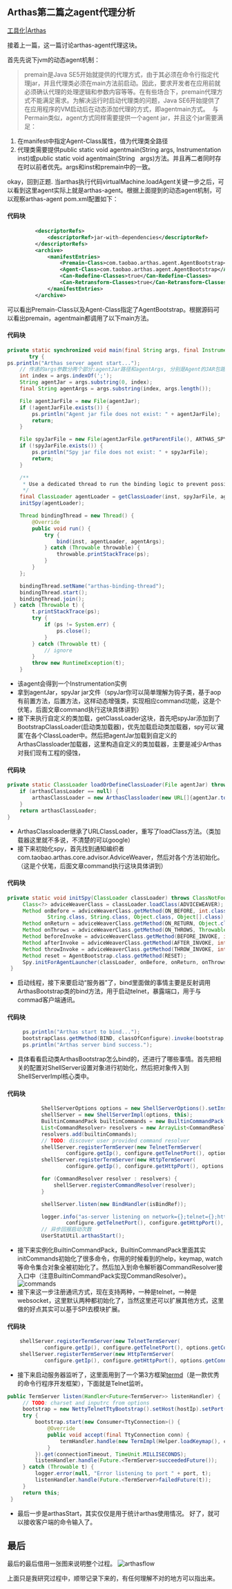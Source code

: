 ##  Arthas第二篇之agent代理分析

[工具化|Arthas](https://github.com/edagarli/JAVAZeroToOne/blob/master/docs/tools/arthas/arthas-second.md)

接着上一篇，这一篇讨论arthas-agent代理这块。

首先先说下jvm的动态agent机制：
> premain是Java SE5开始就提供的代理方式，由于其必须在命令行指定代理jar，并且代理类必须在main方法前启动。因此，要求开发者在应用前就必须确认代理的处理逻辑和参数内容等等。在有些场合下，premain代理方式不能满足需求。为解决运行时启动代理类的问题，Java SE6开始提供了在应用程序的VM启动后在动态添加代理的方式，即agentmain方式。 
 与Permain类似，agent方式同样需要提供一个agent jar，并且这个jar需要满足：
  1. 在manifest中指定Agent-Class属性，值为代理类全路径
  2. 代理类需要提供public static void agentmain(String args, Instrumentation inst)或public static void agentmain(String   args)方法。并且再二者同时存在时以前者优先。args和inst和premain中的一致。

okay，回到正题. 当arthas执行代码virtualMachine.loadAgent关键一步之后，可以看到这里agent实际上就是arthas-agent。根据上面提到的动态agent机制，可以观察arthas-agent  pom.xml配置如下：

#### 代码块
``` xml
         <descriptorRefs>
             <descriptorRef>jar-with-dependencies</descriptorRef>
         </descriptorRefs>
         <archive>
             <manifestEntries>
                 <Premain-Class>com.taobao.arthas.agent.AgentBootstrap</Premain-Class>
                 <Agent-Class>com.taobao.arthas.agent.AgentBootstrap</Agent-Class>
                 <Can-Redefine-Classes>true</Can-Redefine-Classes>
                 <Can-Retransform-Classes>true</Can-Retransform-Classes>
             </manifestEntries>
         </archive>
```
可以看出Premain-Class以及Agent-Class指定了AgentBootstrap。根据源码可以看出premain，agentmain都调用了以下main方法。
#### 代码块
``` java
private static synchronized void main(final String args, final Instrumentation inst) {
       try {
ps.println("Arthas server agent start...");
    // 传递的args参数分两个部分:agentJar路径和agentArgs, 分别是Agent的JAR包路径和期望传递到服务端的参数
    int index = args.indexOf(';');
    String agentJar = args.substring(0, index);
    final String agentArgs = args.substring(index, args.length());

    File agentJarFile = new File(agentJar);
    if (!agentJarFile.exists()) {
        ps.println("Agent jar file does not exist: " + agentJarFile);
        return;
    }

    File spyJarFile = new File(agentJarFile.getParentFile(), ARTHAS_SPY_JAR);
    if (!spyJarFile.exists()) {
        ps.println("Spy jar file does not exist: " + spyJarFile);
        return;
    }

    /**
     * Use a dedicated thread to run the binding logic to prevent possible memory leak. #195
     */
    final ClassLoader agentLoader = getClassLoader(inst, spyJarFile, agentJarFile);
    initSpy(agentLoader);

    Thread bindingThread = new Thread() {
        @Override
        public void run() {
            try {
                bind(inst, agentLoader, agentArgs);
            } catch (Throwable throwable) {
                throwable.printStackTrace(ps);
            }
        }
    };

    bindingThread.setName("arthas-binding-thread");
    bindingThread.start();
    bindingThread.join();
  } catch (Throwable t) {
        t.printStackTrace(ps);
        try {
            if (ps != System.err) {
                ps.close();
            }
        } catch (Throwable tt) {
            // ignore
        }
        throw new RuntimeException(t);
    }
```
- 该agent会得到一个Instrumentation实例
- 拿到agentJar，spyJar jar文件（spyJar你可以简单理解为钩子类，基于aop有前置方法，后置方法，这样动态增强类，实现相应command功能，这是个伏笔，后面文章command执行这块具体讲到）
- 接下来执行自定义的类加载，getClassLoader这块，首先吧spyJar添加到了BootstrapClassLoader(启动类加载器)，优先加载启动类加载器，spy可以‘藏匿’在各个ClassLoader中。然后把agentJar加载到自定义的ArthasClassloader加载器，这里构造自定义的类加载器，主要是减少Arthas对我们现有工程的侵蚀，
#### 代码块
``` java
private static ClassLoader loadOrDefineClassLoader(File agentJar) throws Throwable {
    if (arthasClassLoader == null) {
        arthasClassLoader = new ArthasClassloader(new URL[]{agentJar.toURI().toURL()});
    }
    return arthasClassLoader;
}
```
- ArthasClassloader继承了URLClassLoader，重写了loadClass方法。（类加载器这里就不多说，不清楚的可以google）
- 接下来初始化spy，首先找到通知编织者com.taobao.arthas.core.advisor.AdviceWeaver，然后对各个方法初始化。（这是个伏笔，后面文章command执行这块具体讲到）
#### 代码块
``` java
private static void initSpy(ClassLoader classLoader) throws ClassNotFoundException, NoSuchMethodException {
     Class<?> adviceWeaverClass = classLoader.loadClass(ADVICEWEAVER);
     Method onBefore = adviceWeaverClass.getMethod(ON_BEFORE, int.class, ClassLoader.class, String.class,
             String.class, String.class, Object.class, Object[].class);
     Method onReturn = adviceWeaverClass.getMethod(ON_RETURN, Object.class);
     Method onThrows = adviceWeaverClass.getMethod(ON_THROWS, Throwable.class);
     Method beforeInvoke = adviceWeaverClass.getMethod(BEFORE_INVOKE, int.class, String.class, String.class, String.class);
     Method afterInvoke = adviceWeaverClass.getMethod(AFTER_INVOKE, int.class, String.class, String.class, String.class);
     Method throwInvoke = adviceWeaverClass.getMethod(THROW_INVOKE, int.class, String.class, String.class, String.class);
     Method reset = AgentBootstrap.class.getMethod(RESET);
     Spy.initForAgentLauncher(classLoader, onBefore, onReturn, onThrows, beforeInvoke, afterInvoke, throwInvoke, reset);
 }
```
- 启动线程，接下来要启动“服务器”了，bind里面做的事情主要是反射调用ArthasBootstrap类的bind方法，用于启动telnet，暴露端口，用于与commad客户端通讯。
#### 代码块
``` java
     ps.println("Arthas start to bind...");
     bootstrapClass.getMethod(BIND, classOfConfigure).invoke(bootstrap, configure);
     ps.println("Arthas server bind success.");
```
- 具体看看启动类ArthasBootstrap怎么bind的，还进行了哪些事情。首先把相关的配置对ShellServer设置对象进行初始化，然后把对象传入到ShellServerImpl核心类中。
#### 代码块
``` java
           ShellServerOptions options = new ShellServerOptions().setInstrumentation(instrumentation).setPid(pid);
           shellServer = new ShellServerImpl(options, this);
           BuiltinCommandPack builtinCommands = new BuiltinCommandPack();
           List<CommandResolver> resolvers = new ArrayList<CommandResolver>();
           resolvers.add(builtinCommands);
           // TODO: discover user provided command resolver
           shellServer.registerTermServer(new TelnetTermServer(
                   configure.getIp(), configure.getTelnetPort(), options.getConnectionTimeout()));
           shellServer.registerTermServer(new HttpTermServer(
                   configure.getIp(), configure.getHttpPort(), options.getConnectionTimeout()));

           for (CommandResolver resolver : resolvers) {
               shellServer.registerCommandResolver(resolver);
           }

           shellServer.listen(new BindHandler(isBindRef));

           logger.info("as-server listening on network={};telnet={};http={};timeout={};", configure.getIp(),
                   configure.getTelnetPort(), configure.getHttpPort(), options.getConnectionTimeout());
           // 异步回报启动次数
           UserStatUtil.arthasStart();
```
- 接下来实例化BuiltinCommandPack，BuiltinCommandPack里面其实initCommands初始化了很多命令，你用的时候看到的help，keymap, watch等命令集合对象全被初始化了。然后加入到命令解析器CommandResolver接入口中（注意BuiltinCommandPack实现CommandResolver）。
![commands](../../../imgs/commands.png)
- 接下来这一步注册通讯方式，现在支持两种，一种是telnet，一种是websocket，这里默认两种都初始化了，当然这里还可以扩展其他方式，这里做的好点其实可以基于SPI去模块扩展。
#### 代码块
``` java
    shellServer.registerTermServer(new TelnetTermServer(
            configure.getIp(), configure.getTelnetPort(), options.getConnectionTimeout()));
    shellServer.registerTermServer(new HttpTermServer(
            configure.getIp(), configure.getHttpPort(), options.getConnectionTimeout()));
```
- 接下来启动服务器监听了，这里面用到了一个第3方框架[termd][1]（是一款优秀的命令行程序开发框架），下面就是Telnet监听。
``` java
public TermServer listen(Handler<Future<TermServer>> listenHandler) {
     // TODO: charset and inputrc from options
     bootstrap = new NettyTelnetTtyBootstrap().setHost(hostIp).setPort(port);
     try {
         bootstrap.start(new Consumer<TtyConnection>() {
             @Override
             public void accept(final TtyConnection conn) {
                 termHandler.handle(new TermImpl(Helper.loadKeymap(), conn));
             }
         }).get(connectionTimeout, TimeUnit.MILLISECONDS);
         listenHandler.handle(Future.<TermServer>succeededFuture());
     } catch (Throwable t) {
         logger.error(null, "Error listening to port " + port, t);
         listenHandler.handle(Future.<TermServer>failedFuture(t));
     }
     return this;
 }
```
- 最后一步是arthasStart，其实仅仅是用于统计arthas使用情况。 好了，就可以接收客户端的命令输入了。

## 最后

   最后的最后借用一张图来说明整个过程。
   ![arthasflow](../../../imgs/arthasflow.png)

   上面只是我研究过程中，顺带记录下来的，有任何理解不对的地方可以指出来。


[1]: https://github.com/termd/termd
